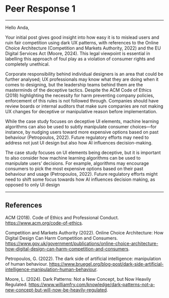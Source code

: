 # Peer Response 1

---

Hello Anda,

Your initial post gives good insight into how easy it is to mislead users and ruin fair competition using dark UX patterns, with references to the Online Choice Architecture (Competition and Markets Authority, 2022) and the EU Digital Services Act (Moore, 2024). This legal viewpoint is essential in labelling this approach of foul play as a violation of consumer rights and completely unethical.

Corporate responsibility behind individual designers is an area that could be further analysed; UX professionals may know what they are doing when it comes to designing, but the leadership teams behind them are the masterminds of the deceptive tactics. Despite the ACM Code of Ethics (2018) highlighting the necessity for harm preventing company policies, enforcement of this rules is not followed through. Companies should have review boards or internal auditors that make sure companies are not making UX changes for deceptive or manipulative reason before implementation.

While the case study focuses on deceptive UI elements, machine learning algorithms can also be used to subtly manipulate consumer choices—for instance, by nudging users toward more expensive options based on past behaviour (Petropoulos, 2022). Future regulatory efforts may need to address not just UI design but also how AI influences decision-making.

The case study focuses on UI elements being deceptive, but it is important to also consider how machine learning algorithms can be used to manipulate users’ decisions. For example, algorithms may encourage consumers to pick the most expensive options based on their past behaviour and usage (Petropoulos, 2022). Future regulatory efforts might need to shift some focus towards how AI influences decision making, as opposed to only UI design

---

## References

ACM (2018). Code of Ethics and Professional Conduct. https://www.acm.org/code-of-ethics.

Competition and Markets Authority (2022). Online Choice Architecture: How Digital Design Can Harm Competition and Consumers. https://www.gov.uk/government/publications/online-choice-architecture-how-digital-design-can-harm-competition-and-consumers.

Petropoulos, G. (2022). The dark side of artificial intelligence: manipulation of human behaviour. https://www.bruegel.org/blog-post/dark-side-artificial-intelligence-manipulation-human-behaviour.

Moore, L. (2024). Dark Patterns: Not a New Concept, but Now Heavily Regulated. https://www.williamfry.com/knowledge/dark-patterns-not-a-new-concept-but-will-now-be-heavily-regulated.

